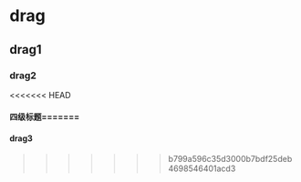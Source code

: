 # drag

## drag1

### drag2
<<<<<<< HEAD

#### 四级标题=======
#### drag3
>>>>>>> b799a596c35d3000b7bdf25deb4698546401acd3
